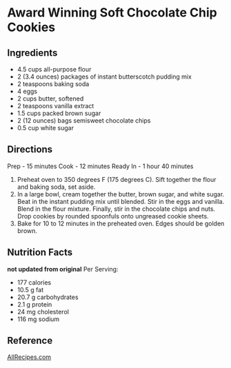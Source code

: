 # Award Winning Soft Chocolate Chip Cookies
## Ingredients
* 4.5 cups all-purpose flour
* 2 (3.4 ounces) packages of instant butterscotch pudding mix
* 2 teaspoons baking soda
* 4 eggs
* 2 cups butter, softened
* 2 teaspoons vanilla extract
* 1.5 cups packed brown sugar
* 2 (12 ounces) bags semisweet chocolate chips
* 0.5 cup white sugar

## Directions
Prep - 15 minutes
Cook - 12 minutes
Ready In - 1 hour 40 minutes

1. Preheat oven to 350 degrees F (175 degrees C). Sift together the flour and baking soda, set aside.
2. In a large bowl, cream together the butter, brown sugar, and white sugar. Beat in the instant pudding mix until blended. Stir in the eggs and vanilla. Blend in the flour mixture. Finally, stir in the chocolate chips and nuts. Drop cookies by rounded spoonfuls onto ungreased cookie sheets.
3. Bake for 10 to 12 minutes in the preheated oven. Edges should be golden brown.

## Nutrition Facts
**not updated from original**
Per Serving: 
* 177 calories
* 10.5 g fat
* 20.7 g carbohydrates
* 2.1 g protein
* 24 mg cholesterol
* 116 mg sodium

## Reference
[AllRecipes.com](https://www.allrecipes.com/recipe/15004/award-winning-soft-chocolate-chip-cookies/)
